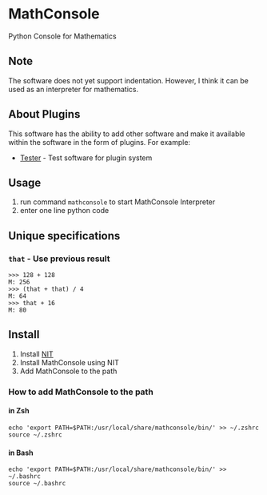 # MathConsole
Python Console for Mathematics

## Note
The software does not yet support indentation.
However, I think it can be used as an interpreter for mathematics.

## About Plugins
This software has the ability to add other software and make it available within the software in the form of plugins.
For example:
- [Tester](https://github.com/DiamondGotCat/Tester-for-MathConsole) - Test software for plugin system

## Usage
1. run command `mathconsole` to start MathConsole Interpreter
2. enter one line python code

## Unique specifications

### `that` - Use previous result
```
>>> 128 + 128
M: 256
>>> (that + that) / 4
M: 64
>>> that + 16
M: 80
```

## Install
1. Install [NIT](https://github.com/DiamondGotCat/NIT)
2. Install MathConsole using NIT
3. Add MathConsole to the path

### How to add MathConsole to the path

#### in Zsh

```
echo 'export PATH=$PATH:/usr/local/share/mathconsole/bin/' >> ~/.zshrc
source ~/.zshrc
```

#### in Bash

```
echo 'export PATH=$PATH:/usr/local/share/mathconsole/bin/' >> ~/.bashrc
source ~/.bashrc
```
